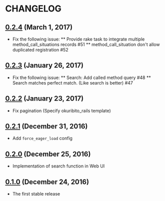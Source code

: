 # CHANGELOG
## [0.2.4](https://github.com/muramurasan/okuribito_rails/releases/tag/v0.2.4) (March 1, 2017)
* Fix the following issue:
** Provide rake task to integrate multiple method_call_situations records #51
** method_call_situation don't allow duplicated registration #52

## [0.2.3](https://github.com/muramurasan/okuribito_rails/releases/tag/v0.2.3) (January 26, 2017)
* Fix the following issue:
** Search: Add called method query #48
** Search matches perfect match. (Like search is better) #47

## [0.2.2](https://github.com/muramurasan/okuribito_rails/releases/tag/v0.2.2) (January 23, 2017)
* Fix pagination (Specify okuribito_rails template)

## [0.2.1](https://github.com/muramurasan/okuribito_rails/releases/tag/v0.2.1) (December 31, 2016)
* Add `force_eager_load` config

## [0.2.0](https://github.com/muramurasan/okuribito_rails/releases/tag/v0.2.0) (December 25, 2016)
* Implementation of search function in Web UI

## [0.1.0](https://github.com/muramurasan/okuribito_rails/releases/tag/v0.1.0) (December 24, 2016)
* The first stable release
